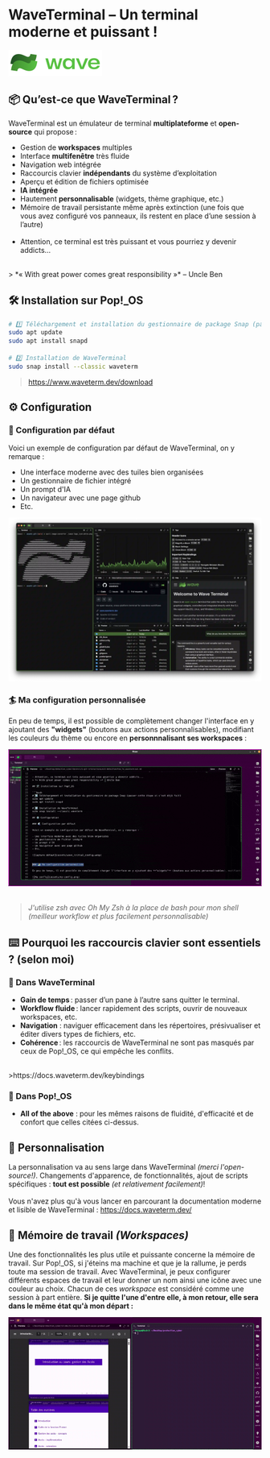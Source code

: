 # WaveTerminal – Un terminal moderne et puissant !

![WaveTerminal logo](assets/wave_logo.svg)

## 📦 Qu’est‑ce que WaveTerminal ?

WaveTerminal est un émulateur de terminal **multiplateforme** et **open-source** qui propose :

- Gestion de **workspaces** multiples
- Interface **multifenêtre** très fluide
- Navigation web intégrée
- Raccourcis clavier **indépendants** du système d’exploitation
- Aperçu et édition de fichiers optimisée
- **IA intégrée**
- Hautement **personnalisable** (widgets, thème graphique, etc.)
- Mémoire de travail persistante même après extinction (une fois que vous avez configuré vos panneaux, ils restent en place d’une session à l’autre)
<br><br>
- Attention, ce terminal est très puissant et vous pourriez y devenir addicts...
<br>
> *« With great power comes great responsibility »* – Uncle Ben

## 🛠️ Installation sur Pop!_OS

```bash
# 1️⃣ Téléchargement et installation du gestionnaire de package Snap (passer cette étape si c'est déjà fait)
sudo apt update
sudo apt install snapd

# 2️⃣ Installation de WaveTerminal
sudo snap install --classic waveterm
```
>https://www.waveterm.dev/download
## ⚙️ Configuration

### 🌊 Configuration par défaut

Voici un exemple de configuration par défaut de WaveTerminal, on y remarque :

- Une interface moderne avec des tuiles bien organisées
- Un gestionnaire de fichier intégré
- Un prompt d'IA
- Un navigateur avec une page github
- Etc.

![Capture défaut](assets/wave_initial_config.webp)


### 🏄 Ma configuration personnalisée

En peu de temps, il est possible de complètement changer l'interface en y ajoutant des **"widgets"** (boutons aux actions personnalisables), modifiant les couleurs du thème ou encore en **personnnalisant ses workspaces** :

![Capture perso](assets/my_config.gif)
<br><br>
>*J'utilise zsh avec Oh My Zsh à la place de bash pour mon shell (meilleur workflow et plus facilement personnalisable)*

## ⌨️ Pourquoi les raccourcis clavier sont essentiels ? (selon moi)

### 🌊 Dans WaveTerminal

- **Gain de temps** : passer d’un pane à l’autre sans quitter le terminal.  
- **Workflow fluide** : lancer rapidement des scripts, ouvrir de nouveaux workspaces, etc.  
- **Navigation** : naviguer efficacement dans les répertoires, présivualiser et éditer divers types de fichiers, etc.
- **Cohérence** : les raccourcis de WaveTerminal ne sont pas masqués par ceux de Pop!_OS, ce qui empêche les conflits.
<br>
>https://docs.waveterm.dev/keybindings

### 🐧 Dans Pop!_OS

- **All of the above** : pour les mêmes raisons de fluidité, d'efficacité et de confort que celles citées ci-dessus.

## 🎨 Personnalisation

La personnalisation va au sens large dans WaveTerminal *(merci l'open-source!)*. Changements d'apparence, de fonctionnalités, ajout de scripts spécifiques : **tout est possible** *(et relativement facilement)*!
<br><br>
Vous n'avez plus qu'à vous lancer en parcourant la documentation moderne et lisible de WaveTerminal : https://docs.waveterm.dev/

## 🐘 Mémoire de travail *(Workspaces)*

Une des fonctionnalités les plus utile et puissante concerne la mémoire de travail. Sur Pop!_OS, si j'éteins ma machine et que je la rallume, je perds toute ma session de travail. Avec WaveTerminal, je peux configurer différents espaces de travail et leur donner un nom ainsi une icône avec une couleur au choix. Chacun de ces *workspace* est considéré comme une session à part entière. **Si je quitte l'une d'entre elle, à mon retour, elle sera dans le même état qu'à mon départ :**
<br>

![Capture workspace](assets/workspace_resiliency.gif)
